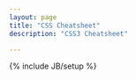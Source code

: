 ```yaml
---
layout: page
title: "CSS Cheatsheet"
description: "CSS3 Cheatsheet"

---
```

{% include JB/setup %}
